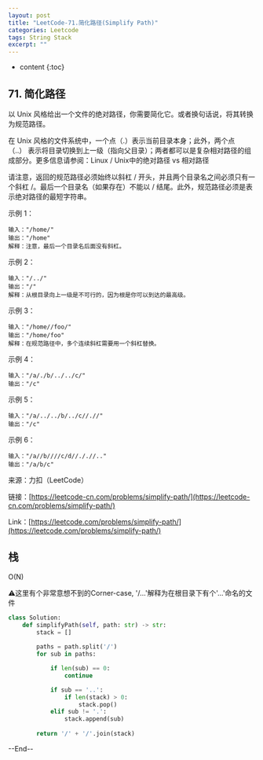 ```yaml
---
layout: post
title: "LeetCode-71.简化路径(Simplify Path)"
categories: Leetcode
tags: String Stack
excerpt: ""
---
```


* content
{:toc}

## 71. 简化路径

以 Unix 风格给出一个文件的绝对路径，你需要简化它。或者换句话说，将其转换为规范路径。

在 Unix 风格的文件系统中，一个点（.）表示当前目录本身；此外，两个点 （..） 表示将目录切换到上一级（指向父目录）；两者都可以是复杂相对路径的组成部分。更多信息请参阅：Linux / Unix中的绝对路径 vs 相对路径

请注意，返回的规范路径必须始终以斜杠 / 开头，并且两个目录名之间必须只有一个斜杠 /。最后一个目录名（如果存在）不能以 / 结尾。此外，规范路径必须是表示绝对路径的最短字符串。

示例 1：

```
输入："/home/"
输出："/home"
解释：注意，最后一个目录名后面没有斜杠。
```

示例 2：

```
输入："/../"
输出："/"
解释：从根目录向上一级是不可行的，因为根是你可以到达的最高级。
```

示例 3：

```
输入："/home//foo/"
输出："/home/foo"
解释：在规范路径中，多个连续斜杠需要用一个斜杠替换。
```

示例 4：

```
输入："/a/./b/../../c/"
输出："/c"
```

示例 5：

```
输入："/a/../../b/../c//.//"
输出："/c"
```

示例 6：

```
输入："/a//b////c/d//././/.."
输出："/a/b/c"
```

来源：力扣（LeetCode）

链接：[https://leetcode-cn.com/problems/simplify-path/](https://leetcode-cn.com/problems/simplify-path/)

Link：[https://leetcode.com/problems/simplify-path/](https://leetcode.com/problems/simplify-path/)

## 栈

O(N)

⚠️这里有个非常意想不到的Corner-case, '/...'解释为在根目录下有个'...'命名的文件

```python
class Solution:
    def simplifyPath(self, path: str) -> str:
        stack = []
        
        paths = path.split('/')
        for sub in paths:

            if len(sub) == 0:
                continue

            if sub == '..':
                if len(stack) > 0:
                    stack.pop()
            elif sub != '.':
                stack.append(sub)
                
        return '/' + '/'.join(stack)
```


--End--